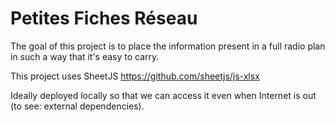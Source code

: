 # Petites Fiches Réseau
The goal of this project is to place the information present in a full radio
plan in such a way that it's easy to carry.

This project uses SheetJS https://github.com/sheetjs/js-xlsx

Ideally deployed locally so that we can access it even when Internet is out (to see: external dependencies).
